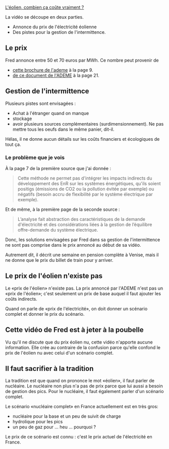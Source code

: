 

[L'éolien, combien ça coûte vraiment ?](https://www.youtube.com/watch?v=0nWM2Wj3YYM)

La vidéo se découpe en deux parties.

- Annonce du prix de l'électricité éolienne
- Des pistes pour la gestion de l'intermittence.

## Le prix

Fred annonce entre 50 et 70 euros par MWh. Ce nombre peut provenir de

- [cette brochure de l'ademe](https://www.ademe.fr/sites/default/files/assets/documents/couts-energies-renouvelables-et-recuperation-donnees-2019-010895.pdf) à la page 9.
 - [de ce document de l'ADEME](https://www.ademe.fr/sites/default/files/assets/documents/20140407_Synthese-publique-couts-ref-prod-electrique.pdf) à la page 21.

## Gestion de l'intermittence

Plusieurs pistes sont envisagées : 

- Achat à l'étranger quand on manque
- stockage
- avoir plusieurs sources complémentaires (surdimensionnement). Ne pas mettre tous les oeufs dans le même panier, dit-il.

Hélas, il ne donne aucun détails sur les coûts financiers et écologiques de tout ça. 

### Le problème que je vois


À la page 7 de la première source que j'ai donnée :

> Cette méthode ne permet pas d'intégrer les impacts indirects du développement des EnR sur les systèmes énergétiques, qu'ils soient positigs (émissions de CO2 ou la pollution évitée par exemple) ou négatifs (besoin accru de flexibilité par le système électrique par exemple).

Et de même, à la première page de la seconde source :

>L’analyse fait abstraction des caractéristiques de la demande d'électricité et des considérations liées à la gestion de l’équilibre offre-demande  du  système électrique. 

Donc, les solutions envisagées par Fred dans sa gestion de l'intermittence ne sont pas comprise dans le prix annoncé au début de sa vidéo.

Autrement dit, il décrit une semaine en pension complète à Venise, mais il ne donne que le prix du billet de train pour y arriver.

## Le prix de l'éolien n'existe pas

Le «prix de l'éolien» n'existe pas. La prix annoncé par l'ADEME n'est pas un «prix de l'éolien»; c'est seulement un prix de base auquel il faut ajouter les coûts indirects.

Quand on parle de «prix de l'électricité», on doit donner un scénario complet et donner le prix du scénario.

## Cette vidéo de Fred est à jeter à la poubelle

Vu qu'il ne discute que du prix éolien nu, cette vidéo n'apporte aucune information. Elle crée au contraire de la confusion parce qu'elle confond le prix de l'éolien nu avec celui d'un scénario complet.

## Il faut sacrifier à la tradition

La tradition est que quand on prononce le mot «éolien», il faut parler de nucléaire. Le nucléaire non plus n'a pas de prix parce que lui aussi a besoin de gestion des pics. Pour le nucléaire, il faut également parler d'un scénario complet.

Le scénario «nucléaire complet» en France actuellement est en très gros:
- nucléaire pour la base et un peu de suivit de charge
- hydrolique pour les pics
- un peu de gaz pour ... heu ... pourquoi ?

Le prix de ce scénario est connu : c'est le prix actuel de l'électricité en France.
